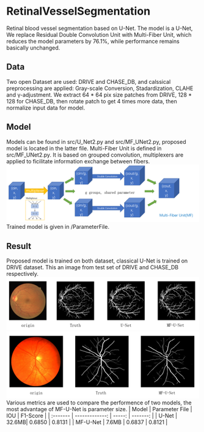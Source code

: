 # RetinalVesselSegmentation
  Retinal blood vessel segmentation based on U-Net. 
  The model is a U-Net, We replace Residual Double Convolution Unit with Multi-Fiber Unit, 
  which reduces the model parameters by 76.1%, while performance remains basically unchanged.
  
## Data
  Two open Dataset are used: DRIVE and CHASE_DB, and calssical preprocessing are applied: Gray-scale Conversion, Stadardization, CLAHE and γ-adjustment.
  We extract 64 * 64 pix size patches from DRIVE, 128 * 128 for CHASE_DB, then rotate patch to get 4 times more data, then normalize input data for model.
  
## Model
  Models can be found in src/U_Net2.py and src/MF_UNet2.py, proposed model is located in the latter file. 
  Multi-Fiber Unit is defined in src/MF_UNet2.py.
  It is based on grouped convolution, multiplexers are applied to ficilitate information exchange between fibers.
  ![Multi-Fiber Unit](https://github.com/mitseng/RetinalVesselSegmentation/blob/master/MFUnit.png)
  Trained model is given in /ParameterFile.

## Result
  Proposed model is trained on both dataset, classical U-Net is trained on DRIVE dataset.
  This an image from test set of DRIVE and CHASE_DB respectively.
  ![DRIVE](https://github.com/mitseng/RetinalVesselSegmentation/blob/master/DRIVE_rst.png)
  ![CHASE_DB](https://github.com/mitseng/RetinalVesselSegmentation/blob/master/CHASE_DB_rst.png)
  Various metrics are used to compare the performence of two models, the most advantage of MF-U-Net is parameter size.
  | Model    | Parameter File |   IOU   | F1-Score |
  | :------- | -------------: |  -----: | -------: |
  | U-Net    |          32.6MB|  0.6850 |   0.8131 |
  | MF-U-Net |          7.6MB |  0.6837 |   0.8121 |
